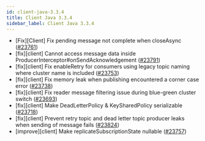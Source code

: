 ```yaml
---
id: client-java-3.3.4
title: Client Java 3.3.4
sidebar_label: Client Java 3.3.4
---
```


- [Fix][Client] Fix pending message not complete when closeAsync ([#23761](https://github.com/apache/pulsar/pull/23761))
- [fix][client] Cannot access message data inside ProducerInterceptor#onSendAcknowledgement ([#23791](https://github.com/apache/pulsar/pull/23791))
- [fix][client] Fix enableRetry for consumers using legacy topic naming where cluster name is included ([#23753](https://github.com/apache/pulsar/pull/23753))
- [fix][client] Fix memory leak when publishing encountered a corner case error ([#23738](https://github.com/apache/pulsar/pull/23738))
- [fix][client] Fix reader message filtering issue during blue-green cluster switch ([#23693](https://github.com/apache/pulsar/pull/23693))
- [fix][client] Make DeadLetterPolicy & KeySharedPolicy serializable ([#23718](https://github.com/apache/pulsar/pull/23718))
- [fix][client] Prevent retry topic and dead letter topic producer leaks when sending of message fails ([#23824](https://github.com/apache/pulsar/pull/23824))
- [improve][client] Make replicateSubscriptionState nullable ([#23757](https://github.com/apache/pulsar/pull/23757))
